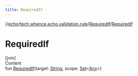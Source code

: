 ```yaml
---
title: RequiredIf -
---
```

//[echo](../../index.md)/[tech.whence.echo.validation.rule](../index.md)/[RequiredIf](index.md)/[RequiredIf](-required-if.md)



# RequiredIf  
[jvm]  
Content  
fun [RequiredIf](-required-if.md)(target: [String](https://kotlinlang.org/api/latest/jvm/stdlib/kotlin/-string/index.html), scope: [Set](https://kotlinlang.org/api/latest/jvm/stdlib/kotlin.collections/-set/index.html)<[Any](https://kotlinlang.org/api/latest/jvm/stdlib/kotlin/-any/index.html)>)  



